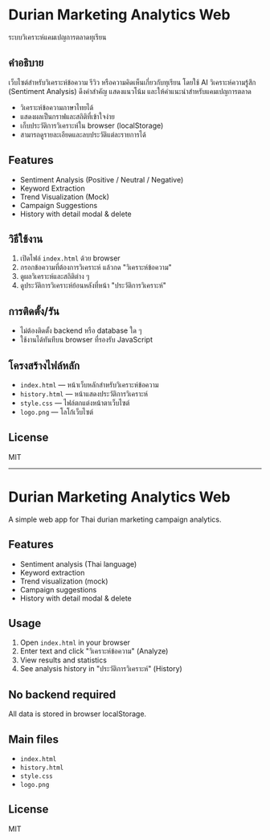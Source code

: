 # Durian Marketing Analytics Web

ระบบวิเคราะห์แคมเปญการตลาดทุเรียน

## คำอธิบาย
เว็บไซต์สำหรับวิเคราะห์ข้อความ รีวิว หรือความคิดเห็นเกี่ยวกับทุเรียน โดยใช้ AI วิเคราะห์ความรู้สึก (Sentiment Analysis) ดึงคำสำคัญ แสดงแนวโน้ม และให้คำแนะนำสำหรับแคมเปญการตลาด

- วิเคราะห์ข้อความภาษาไทยได้
- แสดงผลเป็นกราฟและสถิติที่เข้าใจง่าย
- เก็บประวัติการวิเคราะห์ใน browser (localStorage)
- สามารถดูรายละเอียดและลบประวัติแต่ละรายการได้

## Features
- Sentiment Analysis (Positive / Neutral / Negative)
- Keyword Extraction
- Trend Visualization (Mock)
- Campaign Suggestions
- History with detail modal & delete

## วิธีใช้งาน
1. เปิดไฟล์ `index.html` ด้วย browser
2. กรอกข้อความที่ต้องการวิเคราะห์ แล้วกด "วิเคราะห์ข้อความ"
3. ดูผลวิเคราะห์และสถิติต่าง ๆ
4. ดูประวัติการวิเคราะห์ย้อนหลังที่หน้า "ประวัติการวิเคราะห์"

## การติดตั้ง/รัน
- ไม่ต้องติดตั้ง backend หรือ database ใด ๆ
- ใช้งานได้ทันทีบน browser ที่รองรับ JavaScript

## โครงสร้างไฟล์หลัก
- `index.html` — หน้าเว็บหลักสำหรับวิเคราะห์ข้อความ
- `history.html` — หน้าแสดงประวัติการวิเคราะห์
- `style.css` — ไฟล์ตกแต่งหน้าตาเว็บไซต์
- `logo.png` — โลโก้เว็บไซต์

## License
MIT

---

# Durian Marketing Analytics Web

A simple web app for Thai durian marketing campaign analytics.

## Features
- Sentiment analysis (Thai language)
- Keyword extraction
- Trend visualization (mock)
- Campaign suggestions
- History with detail modal & delete

## Usage
1. Open `index.html` in your browser
2. Enter text and click "วิเคราะห์ข้อความ" (Analyze)
3. View results and statistics
4. See analysis history in "ประวัติการวิเคราะห์" (History)

## No backend required
All data is stored in browser localStorage.

## Main files
- `index.html`
- `history.html`
- `style.css`
- `logo.png`

## License
MIT 